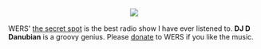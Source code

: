 <h3 align="center"><img src="https://wers.org/wp-content/uploads/2022/09/IMG_4763-2.jpg"></h3>

WERS' <a href="https://wers.org/listen/schedule-shows/secret-spot/">the secret spot</a> is the best radio show I have ever listened to. <b>DJ D Danubian</b> is a groovy genius. Please <a href="https://wers.secureallegiance.com/wers/WebModule/Donate.aspx?P=PWEBRENEW&PAGETYPE=PLG&CHECK=zs87A9z8BYJG73GLQgMc6q1gzMC6uhq5nDjkJobrCdg%3d">donate</a> to WERS if you like the music.
